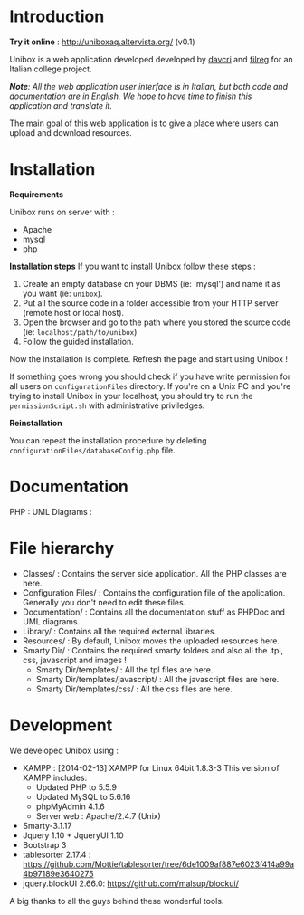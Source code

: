 # Introduction

**Try it online** : http://uniboxaq.altervista.org/ (v0.1)

Unibox is a web application developed developed by [davcri](https://github.com/davcri) and [filreg](https://github.com/filreg) for an Italian college project.

_**Note**: All the web application user interface is in Italian, but both code and documentation are in English. We hope to have time to finish this application and translate it._

The main goal of this web application is to give a place where users can upload and download resources.


# Installation
**Requirements**

Unibox runs on server with :
* Apache
* mysql
* php

**Installation steps**
If you want to install Unibox follow these steps :

1. Create an empty database on your DBMS (ie: 'mysql') and name it as you want (ie: ```unibox```).
2. Put all the source code in a folder accessible from your HTTP server (remote host or local host).  
3. Open the browser and go to the path where you stored the source code (ie: ```localhost/path/to/unibox```) 
4. Follow the guided installation. 

Now the installation is complete. Refresh the page and start using Unibox !

If something goes wrong you should check if you have write permission for all users on ```configurationFiles``` directory. 
If you're on a Unix PC and you're trying to install Unibox in your localhost, you should try to run the ```permissionScript.sh``` with administrative priviledges.

**Reinstallation**

You can repeat the installation procedure by deleting ```configurationFiles/databaseConfig.php``` file.

# Documentation 
PHP : 
UML Diagrams :  

# File hierarchy

* Classes/ : Contains the server side application. All the PHP classes are here.
* Configuration Files/ : Contains the configuration file of the application. Generally you don't need to edit these files.
* Documentation/ : Contains all the documentation stuff as PHPDoc and UML diagrams.  
* Library/ : Contains all the required external libraries. 
* Resources/ : By default, Unibox moves the uploaded resources here.
* Smarty Dir/ : Contains the required smarty folders and also all the .tpl, css, javascript and images ! 
  * Smarty Dir/templates/ : All the tpl files are here.
  * Smarty Dir/templates/javascript/ : All the javascript files are here.
  * Smarty Dir/templates/css/ : All the css files are here. 


# Development 
We developed Unibox using : 

* XAMPP : [2014-02-13] XAMPP for Linux 64bit 1.8.3-3
This version of XAMPP includes:
  - Updated PHP to 5.5.9
  - Updated MySQL to 5.6.16
  - phpMyAdmin 4.1.6
  - Server web : Apache/2.4.7 (Unix)
* Smarty-3.1.17
* Jquery 1.10 + JqueryUI 1.10
* Bootstrap 3 
* tablesorter 2.17.4 : https://github.com/Mottie/tablesorter/tree/6de1009af887e6023f414a99a4b97189e3640275
* jquery.blockUI 2.66.0: https://github.com/malsup/blockui/

A big thanks to all the guys behind these wonderful tools. 
